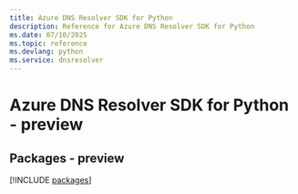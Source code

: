 ```yaml
---
title: Azure DNS Resolver SDK for Python
description: Reference for Azure DNS Resolver SDK for Python
ms.date: 07/10/2025
ms.topic: reference
ms.devlang: python
ms.service: dnsresolver
---
```

# Azure DNS Resolver SDK for Python - preview
## Packages - preview
[!INCLUDE [packages](dns-resolver-index.md)]